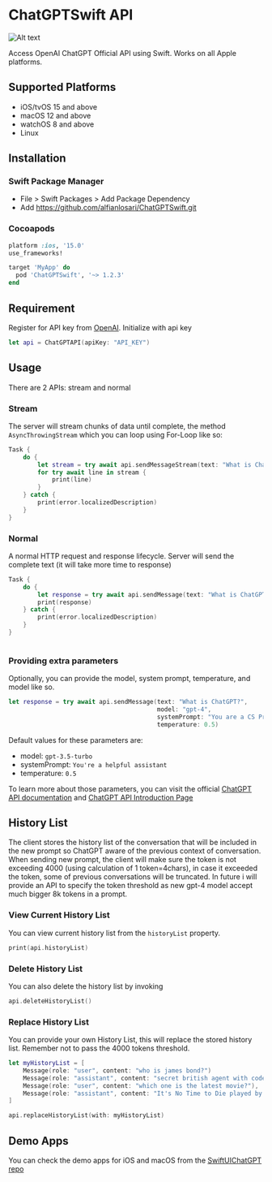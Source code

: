 # ChatGPTSwift API

![Alt text](https://imagizer.imageshack.com/v2/640x480q90/923/c9MPBA.png "image")

Access OpenAI ChatGPT Official API using Swift. Works on all Apple platforms.

## Supported Platforms

- iOS/tvOS 15 and above
- macOS 12 and above
- watchOS 8 and above
- Linux

## Installation

### Swift Package Manager
- File > Swift Packages > Add Package Dependency
- Add https://github.com/alfianlosari/ChatGPTSwift.git

### Cocoapods
```ruby
platform :ios, '15.0'
use_frameworks!

target 'MyApp' do
  pod 'ChatGPTSwift', '~> 1.2.3'
end
```

## Requirement

Register for API key from [OpenAI](https://openai.com/api). Initialize with api key

```swift
let api = ChatGPTAPI(apiKey: "API_KEY")
```

## Usage

There are 2 APIs: stream and normal

### Stream

The server will stream chunks of data until complete, the method `AsyncThrowingStream` which you can loop using For-Loop like so:

```swift
Task {
    do {
        let stream = try await api.sendMessageStream(text: "What is ChatGPT?")
        for try await line in stream {
            print(line)
        }
    } catch {
        print(error.localizedDescription)
    }
}
```

### Normal
A normal HTTP request and response lifecycle. Server will send the complete text (it will take more time to response)

```swift
Task {
    do {
        let response = try await api.sendMessage(text: "What is ChatGPT?")
        print(response)
    } catch {
        print(error.localizedDescription)
    }
}
        
```

### Providing extra parameters

Optionally, you can provide the model, system prompt, temperature, and model like so.

```swift
let response = try await api.sendMessage(text: "What is ChatGPT?",
                                         model: "gpt-4",
                                         systemPrompt: "You are a CS Professor",
                                         temperature: 0.5)
```

Default values for these parameters are:
- model: `gpt-3.5-turbo`
- systemPrompt: `You're a helpful assistant`
- temperature: `0.5`

To learn more about those parameters, you can visit the official [ChatGPT API documentation](https://platform.openai.com/docs/guides/chat/introduction) and [ChatGPT API Introduction Page](https://openai.com/blog/introducing-chatgpt-and-whisper-apis)

## History List

The client stores the history list of the conversation that will be included in the new prompt so ChatGPT aware of the previous context of conversation. When sending new prompt, the client will make sure the token is not exceeding 4000 (using calculation of 1 token=4chars), in case it exceeded the token, some of previous conversations will be truncated. In future i will provide an API to specify the token threshold as new gpt-4 model accept much bigger 8k tokens in a prompt.


### View Current History List

You can view current history list from the `historyList` property.

```swift
print(api.historyList)
```

### Delete History List

You can also delete the history list by invoking

```swift
api.deleteHistoryList()
```

### Replace History List

You can provide your own History List, this will replace the stored history list. Remember not to pass the 4000 tokens threshold.

```swift
let myHistoryList = [
    Message(role: "user", content: "who is james bond?")
    Message(role: "assistant", content: "secret british agent with codename 007"),
    Message(role: "user", content: "which one is the latest movie?"),
    Message(role: "assistant", content: "It's No Time to Die played by Daniel Craig")
]

api.replaceHistoryList(with: myHistoryList)
```

## Demo Apps
You can check the demo apps for iOS and macOS from the [SwiftUIChatGPT repo](https://github.com/alfianlosari/ChatGPTSwiftUI)
